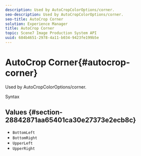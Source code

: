 ```yaml
---
description: Used by AutoCropColorOptions/corner.
seo-description: Used by AutoCropColorOptions/corner.
seo-title: AutoCrop Corner
solution: Experience Manager
title: AutoCrop Corner
topic: Scene7 Image Production System API
uuid: 684b4651-2978-4a11-b034-9423fe199b5e
---
```


# AutoCrop Corner{#autocrop-corner}

Used by AutoCropColorOptions/corner.

 Syntax 

## Values {#section-28842871aa65401ca30e27373e2ecb8c}

* `BottomLeft` 
* `BottomRight` 
* `UpperLeft` 
* `UpperRight`

